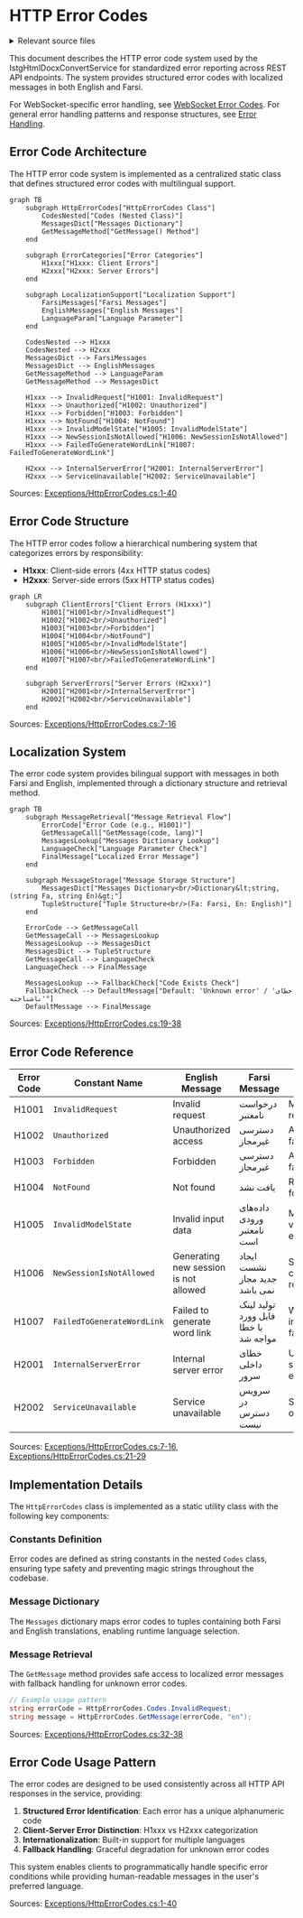 # HTTP Error Codes

<details>
<summary>Relevant source files</summary>

The following files were used as context for generating this wiki page:

- [Exceptions/HttpErrorCodes.cs](Exceptions/HttpErrorCodes.cs)

</details>



This document describes the HTTP error code system used by the IstgHtmlDocxConvertService for standardized error reporting across REST API endpoints. The system provides structured error codes with localized messages in both English and Farsi.

For WebSocket-specific error handling, see [WebSocket Error Codes](#6.2). For general error handling patterns and response structures, see [Error Handling](#6).

## Error Code Architecture

The HTTP error code system is implemented as a centralized static class that defines structured error codes with multilingual support.

```mermaid
graph TB
    subgraph HttpErrorCodes["HttpErrorCodes Class"]
        CodesNested["Codes (Nested Class)"]
        MessagesDict["Messages Dictionary"]
        GetMessageMethod["GetMessage() Method"]
    end
    
    subgraph ErrorCategories["Error Categories"]
        H1xxx["H1xxx: Client Errors"]
        H2xxx["H2xxx: Server Errors"]
    end
    
    subgraph LocalizationSupport["Localization Support"]
        FarsiMessages["Farsi Messages"]
        EnglishMessages["English Messages"]
        LanguageParam["Language Parameter"]
    end
    
    CodesNested --> H1xxx
    CodesNested --> H2xxx
    MessagesDict --> FarsiMessages
    MessagesDict --> EnglishMessages
    GetMessageMethod --> LanguageParam
    GetMessageMethod --> MessagesDict
    
    H1xxx --> InvalidRequest["H1001: InvalidRequest"]
    H1xxx --> Unauthorized["H1002: Unauthorized"]
    H1xxx --> Forbidden["H1003: Forbidden"]
    H1xxx --> NotFound["H1004: NotFound"]
    H1xxx --> InvalidModelState["H1005: InvalidModelState"]
    H1xxx --> NewSessionIsNotAllowed["H1006: NewSessionIsNotAllowed"]
    H1xxx --> FailedToGenerateWordLink["H1007: FailedToGenerateWordLink"]
    
    H2xxx --> InternalServerError["H2001: InternalServerError"]
    H2xxx --> ServiceUnavailable["H2002: ServiceUnavailable"]
```

Sources: [Exceptions/HttpErrorCodes.cs:1-40]()

## Error Code Structure

The HTTP error codes follow a hierarchical numbering system that categorizes errors by responsibility:

- **H1xxx**: Client-side errors (4xx HTTP status codes)
- **H2xxx**: Server-side errors (5xx HTTP status codes)

```mermaid
graph LR
    subgraph ClientErrors["Client Errors (H1xxx)"]
        H1001["H1001<br/>InvalidRequest"]
        H1002["H1002<br/>Unauthorized"]
        H1003["H1003<br/>Forbidden"]
        H1004["H1004<br/>NotFound"]
        H1005["H1005<br/>InvalidModelState"]
        H1006["H1006<br/>NewSessionIsNotAllowed"]
        H1007["H1007<br/>FailedToGenerateWordLink"]
    end
    
    subgraph ServerErrors["Server Errors (H2xxx)"]
        H2001["H2001<br/>InternalServerError"]
        H2002["H2002<br/>ServiceUnavailable"]
    end
```

Sources: [Exceptions/HttpErrorCodes.cs:7-16]()

## Localization System

The error code system provides bilingual support with messages in both Farsi and English, implemented through a dictionary structure and retrieval method.

```mermaid
graph TB
    subgraph MessageRetrieval["Message Retrieval Flow"]
        ErrorCode["Error Code (e.g., H1001)"]
        GetMessageCall["GetMessage(code, lang)"]
        MessagesLookup["Messages Dictionary Lookup"]
        LanguageCheck["Language Parameter Check"]
        FinalMessage["Localized Error Message"]
    end
    
    subgraph MessageStorage["Message Storage Structure"]
        MessagesDict["Messages Dictionary<br/>Dictionary&lt;string, (string Fa, string En)&gt;"]
        TupleStructure["Tuple Structure<br/>(Fa: Farsi, En: English)"]
    end
    
    ErrorCode --> GetMessageCall
    GetMessageCall --> MessagesLookup
    MessagesLookup --> MessagesDict
    MessagesDict --> TupleStructure
    GetMessageCall --> LanguageCheck
    LanguageCheck --> FinalMessage
    
    MessagesLookup --> FallbackCheck["Code Exists Check"]
    FallbackCheck --> DefaultMessage["Default: 'Unknown error' / 'خطای ناشناخته'"]
    DefaultMessage --> FinalMessage
```

Sources: [Exceptions/HttpErrorCodes.cs:19-38]()

## Error Code Reference

| Error Code | Constant Name | English Message | Farsi Message | Typical Usage |
|------------|---------------|-----------------|---------------|---------------|
| H1001 | `InvalidRequest` | Invalid request | درخواست نامعتبر | Malformed request data |
| H1002 | `Unauthorized` | Unauthorized access | دسترسی غیرمجاز | Authentication failure |
| H1003 | `Forbidden` | Forbidden | دسترسی غیرمجاز | Authorization failure |
| H1004 | `NotFound` | Not found | یافت نشد | Resource not found |
| H1005 | `InvalidModelState` | Invalid input data | داده‌های ورودی نامعتبر است | Model validation errors |
| H1006 | `NewSessionIsNotAllowed` | Generating new session is not allowed | ایجاد نشست جدید مجاز نمی باشد | Session creation restrictions |
| H1007 | `FailedToGenerateWordLink` | Failed to generate word link | تولید لینک فایل وورد با خطا مواجه شد | Word integration failures |
| H2001 | `InternalServerError` | Internal server error | خطای داخلی سرور | Unhandled server exceptions |
| H2002 | `ServiceUnavailable` | Service unavailable | سرویس در دسترس نیست | Service outages |

Sources: [Exceptions/HttpErrorCodes.cs:7-16](), [Exceptions/HttpErrorCodes.cs:21-29]()

## Implementation Details

The `HttpErrorCodes` class is implemented as a static utility class with the following key components:

### Constants Definition
Error codes are defined as string constants in the nested `Codes` class, ensuring type safety and preventing magic strings throughout the codebase.

### Message Dictionary
The `Messages` dictionary maps error codes to tuples containing both Farsi and English translations, enabling runtime language selection.

### Message Retrieval
The `GetMessage` method provides safe access to localized error messages with fallback handling for unknown error codes.

```csharp
// Example usage pattern
string errorCode = HttpErrorCodes.Codes.InvalidRequest;
string message = HttpErrorCodes.GetMessage(errorCode, "en");
```

Sources: [Exceptions/HttpErrorCodes.cs:32-38]()

## Error Code Usage Pattern

The error codes are designed to be used consistently across all HTTP API responses in the service, providing:

1. **Structured Error Identification**: Each error has a unique alphanumeric code
2. **Client-Server Error Distinction**: H1xxx vs H2xxx categorization
3. **Internationalization**: Built-in support for multiple languages
4. **Fallback Handling**: Graceful degradation for unknown error codes

This system enables clients to programmatically handle specific error conditions while providing human-readable messages in the user's preferred language.

Sources: [Exceptions/HttpErrorCodes.cs:1-40]()